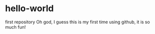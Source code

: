 # hello-world
first repository
Oh god, I guess this is my first time using github, it is so much fun!
